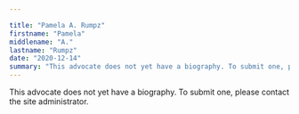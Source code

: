 ```yaml
---

title: "Pamela A. Rumpz"
firstname: "Pamela"
middlename: "A."
lastname: "Rumpz"
date: "2020-12-14"
summary: "This advocate does not yet have a biography. To submit one, please contact the site administrator."
---
```

This advocate does not yet have a biography. To submit one, please contact the site administrator.

